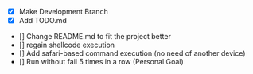 - [x] Make Development Branch
- [x] Add TODO.md
- [] Change README.md to fit the project better
- [] regain shellcode execution
- [] Add safari-based command execution (no need of another device)
- [] Run without fail 5 times in a row (Personal Goal)